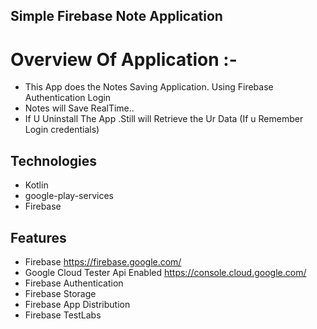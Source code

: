 ## Simple Firebase Note Application

# Overview Of Application :-  
   - This App does the Notes Saving Application. Using Firebase Authentication Login
   - Notes will Save RealTime..
   - If U Uninstall The App .Still will Retrieve the Ur Data (If u Remember Login credentials)

 
 ## Technologies
 - Kotlin
 - google-play-services
 - Firebase

 ## Features
 - Firebase https://firebase.google.com/
 - Google Cloud Tester Api Enabled https://console.cloud.google.com/
 - Firebase Authentication
 - Firebase Storage
 - Firebase App Distribution
 - Firebase TestLabs
